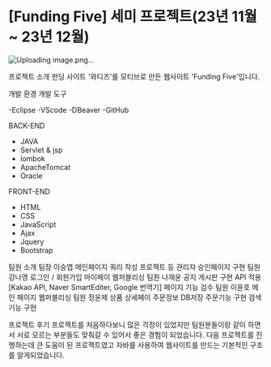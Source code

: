 # [Funding Five] 세미 프로젝트(23년 11월 ~ 23년 12월)

![Uploading image.png…]()

프로젝트 소개
펀딩 사이트 '와디즈'를 모티브로 만든 웹사이트 'Funding Five'입니다.


개발 환경
개발 도구

-Eclipse
-VScode
-DBeaver
-GitHub

BACK-END

- JAVA
- Servlet & jsp
- lombok
- ApacheTomcat
- Oracle

FRONT-END

- HTML
- CSS
- JavaScript
- Ajax
- Jquery
- Bootstrap

팀원 소개
팀장
이승엽
메인페이지 쿼리 작성
프로젝트 등
관리자 승인페이지 구현
팀원
강나영
로그인 / 회원가입
마이페이
웹퍼블리싱
팀원
나재윤
공지 게시판 구현
API 적용
[Kakao API, Naver SmartEditer, Google 번역기]
페이지 기능 검수
팀원
이윤호
메인 페이지
웹퍼블리싱
팀원
정윤제
상품 상세페이
주문정보 DB저장
주문기능 구현
검색 기능 구현


프로젝트 후기
프로젝트를 처음하다보니 많은 걱정이 있었지만 팀원분들이랑 같이 하면서 서로 모르는 부분들도 맞춰갈 수 있어서 좋은 경험이 되었습니다.
다음 프로젝트를 진행하는데 큰 도움이 된 프로젝트였고 자바를 사용하여 웹사이트를 만드는 기본적인 구조를 알게되었습니다.

